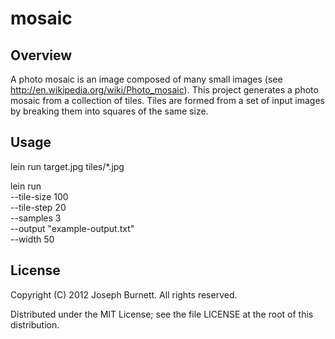 # mosaic

## Overview

A photo mosaic is an image composed of many small images (see http://en.wikipedia.org/wiki/Photo_mosaic).  This project generates a photo mosaic from a collection of tiles.  Tiles are formed from a set of input images by breaking them into squares of the same size.

## Usage

   lein run target.jpg tiles/*.jpg
   
   lein run \
   --tile-size 100 \
   --tile-step 20 \
   --samples 3 \
   --output "example-output.txt" \
   --width 50

## License

Copyright (C) 2012 Joseph Burnett.  All rights reserved.

Distributed under the MIT License; see the file LICENSE at the root of this distribution.